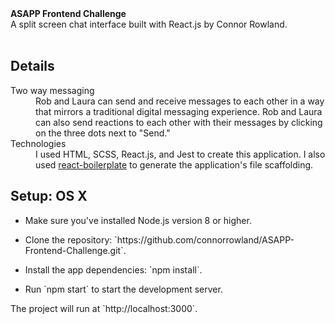 <div align="left"><strong>ASAPP Frontend Challenge</strong></div>
<div align="left">A split screen chat interface built with React.js by Connor Rowland.</div>

<br />

## Details

<dl>
  <dt>Two way messaging</dt>
  <dd>Rob and Laura can send and receive messages to each other in a way that mirrors a traditional digital messaging experience. Rob and Laura can also send reactions to each other with their messages by clicking on the three dots next to "Send."</dd>

  <dt>Technologies</dt>
  <dd>I used HTML, SCSS, React.js, and Jest to create this application. I also used <a href="https://www.reactboilerplate.com">react-boilerplate</a> to generate the application's file scaffolding.</dd>
</dl>

## Setup: OS X
<ul>
  <li>
    Make sure you've installed Node.js version 8 or higher.
  </li>
</ul>
<ul>
  <li>
    Clone the repository: `https://github.com/connorrowland/ASAPP-Frontend-Challenge.git`.
  </li>
</ul>
<ul>
  <li>
    Install the app dependencies: `npm install`.
  </li>
</ul>
<ul>
  <li>
    Run `npm start` to start the development server.
  </li>
</ul>
<p>
  The project will run at `http://localhost:3000`.
</p>

